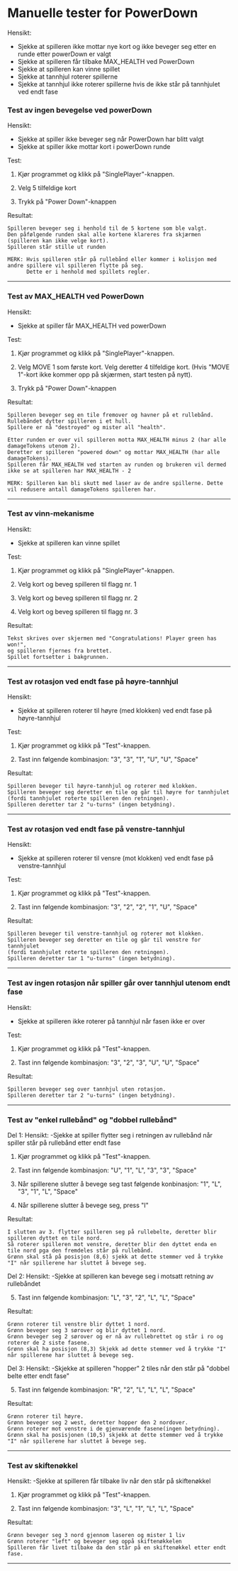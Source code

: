 # Manuelle tester for PowerDown

Hensikt:
- Sjekke at spilleren ikke mottar nye kort og ikke beveger seg etter en runde etter powerDown er valgt
- Sjekke at spilleren får tilbake MAX_HEALTH ved PowerDown
- Sjekke at spilleren kan vinne spillet
- Sjekke at tannhjul roterer spillerne
- Sjekke at tannhjul ikke roterer spillerne hvis de ikke står på tannhjulet ved endt fase

### Test av ingen bevegelse ved powerDown

Hensikt:
- Sjekke at spiller ikke beveger seg når PowerDown har blitt valgt
- Sjekke at spiller ikke mottar kort i powerDown runde

Test:

1. Kjør programmet og klikk på "SinglePlayer"-knappen.

2. Velg 5 tilfeldige kort

3. Trykk på "Power Down"-knappen

Resultat:

	Spilleren beveger seg i henhold til de 5 kortene som ble valgt.
	Den påfølgende runden skal alle kortene klareres fra skjærmen (spilleren kan ikke velge kort).
	Spilleren står stille ut runden

	MERK: Hvis spilleren står på rullebånd eller kommer i kolisjon med andre spillere vil spilleren flytte på seg.
	      Dette er i henhold med spillets regler.

---

### Test av MAX_HEALTH ved PowerDown

Hensikt:
- Sjekke at spiller får MAX_HEALTH ved powerDown

Test:

1. Kjør programmet og klikk på "SinglePlayer"-knappen.

2. Velg MOVE 1 som første kort. Velg deretter 4 tilfeldige kort.
   (Hvis "MOVE 1"-kort ikke kommer opp på skjærmen, start testen på nytt).

3. Trykk på "Power Down"-knappen

Resultat:

	Spilleren beveger seg en tile fremover og havner på et rullebånd. Rullebåndet dytter spilleren i et hull.
	Spillere er nå "destroyed" og mister all "health".

	Etter runden er over vil spilleren motta MAX_HEALTH minus 2 (har alle damageTokens utenom 2).
	Deretter er spilleren "powered down" og mottar MAX_HEALTH (har alle damageTokens).
	Spilleren får MAX_HEALTH ved starten av runden og brukeren vil dermed ikke se at spilleren har MAX_HEALTH - 2

	MERK: Spilleren kan bli skutt med laser av de andre spillerne. Dette vil redusere antall damageTokens spilleren har.

---

### Test av vinn-mekanisme

Hensikt:
- Sjekke at spilleren kan vinne spillet

Test:

1. Kjør programmet og klikk på "SinglePlayer"-knappen.

2. Velg kort og beveg spilleren til flagg nr. 1

3. Velg kort og beveg spilleren til flagg nr. 2

4. Velg kort og beveg spilleren til flagg nr. 3

Resultat:

    Tekst skrives over skjermen med "Congratulations! Player green has won!",
    og spilleren fjernes fra brettet.
    Spillet fortsetter i bakgrunnen.

---

### Test av rotasjon ved endt fase på høyre-tannhjul

Hensikt:
- Sjekke at spilleren roterer til høyre (med klokken) ved endt fase på høyre-tannhjul

Test:

1. Kjør programmet og klikk på "Test"-knappen.

2. Tast inn følgende kombinasjon:
   "3", "3", "1", "U", "U", "Space"

Resultat:

	Spilleren beveger til høyre-tannhjul og roterer med klokken.
	Spilleren beveger seg deretter en tile og går til høyre for tannhjulet
	(fordi tannhjulet roterte spilleren den retningen).
	Spilleren deretter tar 2 "u-turns" (ingen betydning).

---

### Test av rotasjon ved endt fase på venstre-tannhjul

Hensikt:
- Sjekke at spilleren roterer til vensre (mot klokken) ved endt fase på venstre-tannhjul

Test:

1. Kjør programmet og klikk på "Test"-knappen.

2. Tast inn følgende kombinasjon:
   "3", "2", "2", "1", "U", "Space"

Resultat:

	Spilleren beveger til venstre-tannhjul og roterer mot klokken.
	Spilleren beveger seg deretter en tile og går til venstre for tannhjulet
	(fordi tannhjulet roterte spilleren den retningen).
	Spilleren deretter tar 1 "u-turns" (ingen betydning).

---

### Test av ingen rotasjon når spiller går over tannhjul utenom endt fase

Hensikt:
- Sjekke at spilleren ikke roterer på tannhjul når fasen ikke er over

Test:

1. Kjør programmet og klikk på "Test"-knappen.

2. Tast inn følgende kombinasjon:
   "3", "2", "3", "U", "U", "Space"

Resultat:

	Spilleren beveger seg over tannhjul uten rotasjon.
	Spilleren deretter tar 2 "u-turns" (ingen betydning).

---

### Test av "enkel rullebånd" og "dobbel rullebånd"

Del 1:
Hensikt:
-Sjekke at spiller flytter seg i retningen av rullebånd når spiller står på rullebånd etter endt fase

1. Kjør programmet og klikk på "Test"-knappen.

2. Tast inn følgende kombinasjon:
   "U", "1", "L", "3", "3", "Space"
3. Når spillerene slutter å bevege seg tast følgende konbinasjon:
   "1", "L", "3", "1", "L", "Space"

4. Når spillerene slutter å bevege seg, press "I"

Resultat:

	I slutten av 3. flytter spilleren seg på rullebelte, deretter blir spilleren dyttet en tile nord.
	Så roterer spilleren mot venstre, deretter blir den dyttet enda en tile nord pga den fremdeles står på rullebånd.
	Grønn skal stå på posisjon (8,6) sjekk at dette stemmer ved å trykke "I" når spillerene har sluttet å bevege seg.

Del 2:
Hensikt:
-Sjekke at spilleren kan bevege seg i motsatt retning av rullebåndet

5. Tast inn følgende kombinasjon:
   "L", "3", "2", "L", "L", "Space"

Resultat:

    Grønn roterer til venstre blir dyttet 1 nord.
    Grønn beveger seg 3 sørover og blir dyttet 1 nord.
    Grønn beveger seg 2 sørover og er nå av rullebrettet og står i ro og roterer de 2 siste fasene.
    Grønn skal ha posisjon (8,3) Skjekk ad dette stemmer ved å trykke "I" når spillerene har sluttet å bevege seg.

Del 3:
Hensikt:
-Skjekke at spilleren "hopper" 2 tiles når den står på "dobbel belte etter endt fase"

5. Tast inn følgende kombinasjon:
   "R", "2", "L", "L", "L", "Space"

Resultat:

    Grønn roterer til høyre.
    Grønn beveger seg 2 west, deretter hopper den 2 nordover.
    Grønn roterer mot venstre i de gjenværende fasene(ingen betydning).
    Grønn skal ha posisjonen (10,5) skjekk at dette stemmer ved å trykke "I" når spillerene har sluttet å bevege seg.

---

### Test av skiftenøkkel

Hensikt:
-Sjekke at spilleren får tilbake liv når den står på skiftenøkkel

1. Kjør programmet og klikk på "Test"-knappen.

2. Tast inn følgende kombinasjon:
   "3", "L", "1", "L", "L", "Space"

Resultat:

    Grønn beveger seg 3 nord gjennom laseren og mister 1 liv
    Grønn roterer "left" og beveger seg oppå skiftenøkkelen
    Spilleren får livet tilbake da den står på en skiftenøkkel etter endt fase.

---
